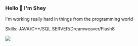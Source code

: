 ### Hello 👋 I'm Shey


I'm working really hard in things from the programming world

Skills: JAVA/C++/SQL SERVER/Dreamweaver/Flash8

<img src='https://user-images.githubusercontent.com/92554092/137428617-ec928615-5c57-4adb-ac14-407fb612ee13.gif'/>





